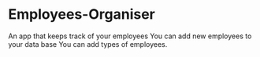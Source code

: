 # Employees-Organiser
An app that keeps track of your employees
You can add new employees to your data base
You can add types of employees.

